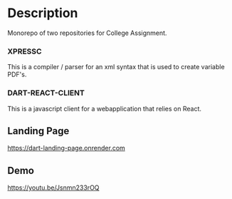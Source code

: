 # Description
Monorepo of two repositories for College Assignment.

### XPRESSC
This is a compiler / parser for an xml syntax that is used to create variable PDF's.

### DART-REACT-CLIENT
This is a javascript client for a webapplication that relies on React.

## Landing Page
https://dart-landing-page.onrender.com

## Demo
https://youtu.be/Jsnmn233rOQ

